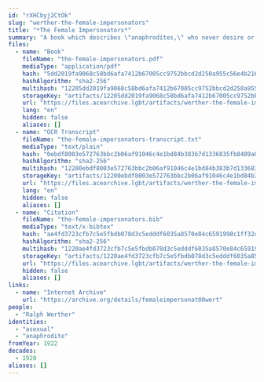```yaml
---
id: "rXHCbyj2CtOk"
slug: "werther-the-female-impersonators"
title: "*The Female Impersonators*"
summary: "A book which describes \"anaphrodites,\" who never desire or pursue marriage, courtship, or sex"
files:
  - name: "Book"
    fileName: "the-female-impersonators.pdf"
    mediaType: "application/pdf"
    hash: "5dd2019fa9068c58bd6afa7412b67005cc9752bbcd2d250a955c56e4b216ef5c"
    hashAlgorithm: "sha2-256"
    multihash: "12205dd2019fa9068c58bd6afa7412b67005cc9752bbcd2d250a955c56e4b216ef5c"
    storageKey: "artifacts/12205dd2019fa9068c58bd6afa7412b67005cc9752bbcd2d250a955c56e4b216ef5c"
    url: "https://files.acearchive.lgbt/artifacts/werther-the-female-impersonators/the-female-impersonators.pdf"
    lang: "en"
    hidden: false
    aliases: []
  - name: "OCR Transcript"
    fileName: "the-female-impersonators-transcript.txt"
    mediaType: "text/plain"
    hash: "0ebdf8003e572763bbc2b06af91046c4e1bd84b383b7d1336835fb8409a0a404"
    hashAlgorithm: "sha2-256"
    multihash: "12200ebdf8003e572763bbc2b06af91046c4e1bd84b383b7d1336835fb8409a0a404"
    storageKey: "artifacts/12200ebdf8003e572763bbc2b06af91046c4e1bd84b383b7d1336835fb8409a0a404"
    url: "https://files.acearchive.lgbt/artifacts/werther-the-female-impersonators/the-female-impersonators-transcript.txt"
    lang: "en"
    hidden: false
    aliases: []
  - name: "Citation"
    fileName: "the-female-impersonators.bib"
    mediaType: "text/x-bibtex"
    hash: "ae4fd3723cfb7c5e5fbdb078d3c5edddf6035a8570e84c6591998c1ff32d2c67"
    hashAlgorithm: "sha2-256"
    multihash: "1220ae4fd3723cfb7c5e5fbdb078d3c5edddf6035a8570e84c6591998c1ff32d2c67"
    storageKey: "artifacts/1220ae4fd3723cfb7c5e5fbdb078d3c5edddf6035a8570e84c6591998c1ff32d2c67"
    url: "https://files.acearchive.lgbt/artifacts/werther-the-female-impersonators/the-female-impersonators.bib"
    hidden: false
    aliases: []
links:
  - name: "Internet Archive"
    url: "https://archive.org/details/femaleimpersonat00wert"
people:
  - "Ralph Werther"
identities:
  - "asexual"
  - "anaphrodite"
fromYear: 1922
decades:
  - 1920
aliases: []
---
```

